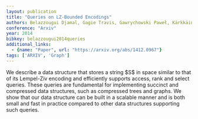 ```yaml
---
layout: publication
title: "Queries on LZ-Bounded Encodings"
authors: Belazzougui Djamal, Gagie Travis, Gawrychowski Paweł, Kärkkäinen Juha, Ordóñez Alberto, Puglisi Simon J., Tabei Yasuo
conference: "Arxiv"
year: 2014
bibkey: belazzougui2014queries
additional_links:
  - {name: "Paper", url: "https://arxiv.org/abs/1412.0967"}
tags: ['ARXIV', 'Graph']
---
```

We describe a data structure that stores a string \$S\$ in space similar to that
of its Lempel-Ziv encoding and efficiently supports access, rank and select
queries. These queries are fundamental for implementing succinct and compressed
data structures, such as compressed trees and graphs. We show that our data
structure can be built in a scalable manner and is both small and fast in
practice compared to other data structures supporting such queries.
